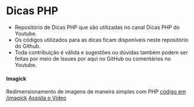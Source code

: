 # Dicas PHP
- Repositório de Dicas PHP que são utilizadas no canal Dicas PHP do Youtube.
- Os códigos utilizados para as dicas ficam disponíveis neste repositório do Github.
- Toda contribuição é válida e sugestões ou dúvidas também podem ser feitas por meio de Issues por aqui no GitHub ou comentários no Youtube.

#### Imagick
Redimensionamento de imagens de maneira simples com PHP [código em /imagick](https://github.com/eduardobona/dicasphp)
[Assista o Vídeo](https://www.youtube.com/watch?v=0c0ZcceM8kQ&t=6s)
